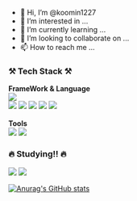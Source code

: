 - 👋 Hi, I’m @koomin1227
- 👀 I’m interested in ...
- 🌱 I’m currently learning ...
- 💞️ I’m looking to collaborate on ...
- 📫 How to reach me ...


<h3>⚒️ Tech Stack ⚒️</h3>
<b>FrameWork & Language</b>
<div>
 <img src="https://img.shields.io/badge/ Android-3DDC84?style=flat&logo=Android&logoColor=white"/>
</div> 

<div>
 <img src="https://img.shields.io/badge/C-A8B9CC?style=flat&logo=C&logoColor=white"/>
 <img src="https://img.shields.io/badge/Python-3776AB?style=flat&logo=Python&logoColor=white"/>
 <img src="https://img.shields.io/badge/Java-55C2E1?style=flat&logo=CoffeeScript&logoColor=white"/>
 <img src="https://img.shields.io/badge/HTML-E34F26?style=flat&logo=HTML5&logoColor=white"/>
 <img src="https://img.shields.io/badge/CSS-1572B6?style=flat&logo=CSS3&logoColor=white"/>
 
</div>
<br>
<b>Tools</b>
<div>
 <img src="https://img.shields.io/badge/FireBase-FFCA28?style=flat&logo=FireBase&logoColor=white"/>
 <img src="https://img.shields.io/badge/Git-F05032?style=flat&logo=Git&logoColor=white"/>
</div>

<h3>🔥 Studying!! 🔥</h3>
<div>
 <img src="https://img.shields.io/badge/JavaScript-F7DF1E?style=flat&logo=JavaScript&logoColor=white"/>
 <img src="https://img.shields.io/badge/React-61DAFB?style=flat&logo=React&logoColor=white"/>
</div> 

[![Anurag's GitHub stats](https://github-readme-stats.vercel.app/api?username=koomin1227)](https://github.com/anuraghazra/github-readme-stats)
 

 <!---
 뱃지 작성 코드
https://simpleicons.org/?q=rea      <-아이콘 웹주소
 <img src="https://img.shields.io/badge/ - ?style=flat&logo= &logoColor=white"/>
 <img src="https://img.shields.io/badge/이름-색상코드?style=flat&logo=로고명&logoColor=로고색"/>
 
--->

<!---
koomin1227/koomin1227 is a ✨ special ✨ repository because its `README.md` (this file) appears on your GitHub profile.
You can click the Preview link to take a look at your changes.
--->
